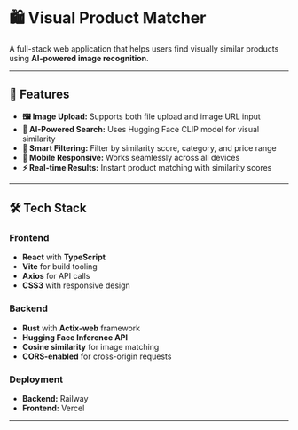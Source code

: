 # 🛍️ Visual Product Matcher

A full-stack web application that helps users find visually similar products using **AI-powered image recognition**.

---

## 🚀 Features

- **🖼️ Image Upload:** Supports both file upload and image URL input  
- **🤖 AI-Powered Search:** Uses Hugging Face CLIP model for visual similarity  
- **🎯 Smart Filtering:** Filter by similarity score, category, and price range  
- **📱 Mobile Responsive:** Works seamlessly across all devices  
- **⚡ Real-time Results:** Instant product matching with similarity scores  

---

## 🛠️ Tech Stack

### Frontend
- **React** with **TypeScript**  
- **Vite** for build tooling  
- **Axios** for API calls  
- **CSS3** with responsive design  

### Backend
- **Rust** with **Actix-web** framework  
- **Hugging Face Inference API**  
- **Cosine similarity** for image matching  
- **CORS-enabled** for cross-origin requests  

### Deployment
- **Backend:** Railway  
- **Frontend:** Vercel  

---

